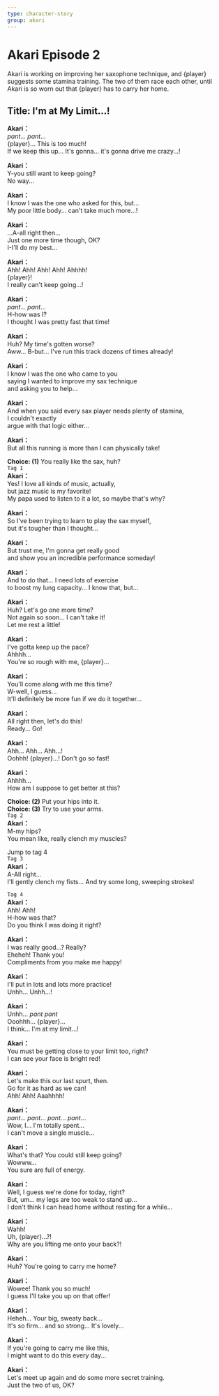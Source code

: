 ```yaml
---
type: character-story
group: akari
---
```


# Akari Episode 2

Akari is working on improving her saxophone technique, and {player} suggests some stamina training. The two of them race each other, until Akari is so worn out that {player} has to carry her home.

## Title: I'm at My Limit...!

**Akari：**  
_pant_... _pant_...  
{player}... This is too much!  
If we keep this up... It's gonna... it's gonna drive me crazy...!

**Akari：**  
Y-you still want to keep going?  
No way...

**Akari：**  
I know I was the one who asked for this, but...  
My poor little body... can't take much more...!

**Akari：**  
...A-all right then...  
Just one more time though, OK?  
I-I'll do my best...

**Akari：**  
Ahh! Ahh! Ahh! Ahh! Ahhhh!  
{player}!  
 I really can't keep going...!

**Akari：**  
_pant_... _pant_...  
H-how was I?  
I thought I was pretty fast that time!

**Akari：**  
Huh? My time's gotten worse?  
Aww... B-but... I've run this track dozens of times already!

**Akari：**  
I know I was the one who came to you  
saying I wanted to improve my sax technique  
and asking you to help...

**Akari：**  
And when you said every sax player needs plenty of stamina,  
I couldn't exactly  
 argue with that logic either...

**Akari：**  
But all this running is more than I can physically take!

**Choice: (1)** You really like the sax, huh?  
`Tag 1`  
**Akari：**  
Yes! I love all kinds of music, actually,  
but jazz music is my favorite!  
My papa used to listen to it a lot, so maybe that's why?

**Akari：**  
So I've been trying to learn to play the sax myself,  
but it's tougher than I thought...

**Akari：**  
But trust me, I'm gonna get really good  
and show you an incredible performance someday!

**Akari：**  
And to do that... I need lots of exercise  
to boost my lung capacity... I know that, but...

**Akari：**  
Huh? Let's go one more time?  
Not again so soon... I can't take it!  
Let me rest a little!

**Akari：**  
I've gotta keep up the pace?  
Ahhhh...  
You're so rough with me, {player}...

**Akari：**  
You'll come along with me this time?  
W-well, I guess...  
It'll definitely be more fun if we do it together...

**Akari：**  
All right then, let's do this!  
Ready... Go!

**Akari：**  
Ahh... Ahh... Ahh...!  
Oohhh! {player}...! Don't go so fast!

**Akari：**  
Ahhhh...  
How am I suppose to get better at this?

**Choice: (2)** Put your hips into it.  
**Choice: (3)** Try to use your arms.  
`Tag 2`  
**Akari：**  
M-my hips?  
You mean like, really clench my muscles?

Jump to tag 4  
`Tag 3`  
**Akari：**  
A-All right...  
I'll gently clench my fists... And try some long, sweeping strokes!

`Tag 4`  
**Akari：**  
Ahh! Ahh!  
H-how was that?  
Do you think I was doing it right?

**Akari：**  
I was really good...? Really?  
Eheheh! Thank you!  
Compliments from you make me happy!

**Akari：**  
I'll put in lots and lots more practice!  
Unhh... Unhh...!

**Akari：**  
Unhh... _pant_ _pant_  
Ooohhh... {player}...  
I think... I'm at my limit...!

**Akari：**  
You must be getting close to your limit too, right?  
I can see your face is bright red!

**Akari：**  
Let's make this our last spurt, then.  
Go for it as hard as we can!  
Ahh! Ahh! Aaahhhh!

**Akari：**  
_pant_... _pant_... _pant_... _pant_...  
Wow, I... I'm totally spent...  
I can't move a single muscle...

**Akari：**  
What's that? You could still keep going?  
Wowww...  
 You sure are full of energy.

**Akari：**  
Well, I guess we're done for today, right?  
But, um... my legs are too weak to stand up...  
I don't think I can head home without resting for a while...

**Akari：**  
Wahh!  
Uh, {player}...?!  
Why are you lifting me onto your back?!

**Akari：**  
Huh? You're going to carry me home?

**Akari：**  
Wowee! Thank you so much!  
I guess I'll take you up on that offer!

**Akari：**  
Heheh... Your big, sweaty back...  
It's so firm... and so strong... It's lovely...

**Akari：**  
If you're going to carry me like this,  
I might want to do this every day...

**Akari：**  
Let's meet up again and do some more secret training.  
Just the two of us, OK?
